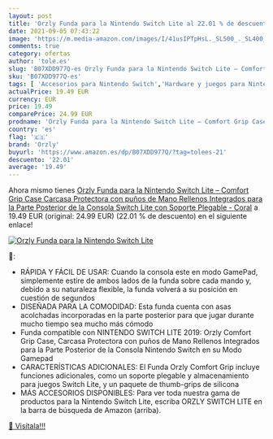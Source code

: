 ```yaml
---
layout: post
title: 'Orzly Funda para la Nintendo Switch Lite al 22.01 % de descuento'
date: 2021-09-05 07:43:22
image: 'https://m.media-amazon.com/images/I/41usIPTpHsL._SL500_._SL400_.jpg'
comments: true
category: ofertas
author: 'tole.es'
slug: 'B07XDD977Q-es Orzly Funda para la Nintendo Switch Lite – Comfort Grip...'
sku: 'B07XDD977Q-es'
tags: [ 'Accesorios para Nintendo Switch','Hardware y juegos para Nintendo Switch','Mandos para Nintendo Switch','Videojuegos','nintendo','orzly', ]
actualPrice: 19.49 EUR
currency: EUR
price: 19.49
comparePrice: 24.99 EUR
prodname: 'Orzly Funda para la Nintendo Switch Lite – Comfort Grip Case  Carcasa Protectora con puños de Mano Rellenos Integrados para la Parte Posterior de la Consola Switch Lite  con Soporte Plegable - Coral'
country: 'es'
flag: '🇪🇸'
brand: 'Orzly'
buyurl: 'https://www.amazon.es/dp/B07XDD977Q/?tag=tolees-21'
descuento: '22.01'
average: '19.49'
---
```


Ahora mismo tienes [Orzly Funda para la Nintendo Switch Lite – Comfort Grip Case  Carcasa Protectora con puños de Mano Rellenos Integrados para la Parte Posterior de la Consola Switch Lite  con Soporte Plegable - Coral](https://www.amazon.es/dp/B07XDD977Q/?tag=tolees-21) a 19.49 EUR (original: 24.99 EUR) (22.01 %  de descuento) en el siguiente enlace!

[![Orzly Funda para la Nintendo Switch Lite](https://m.media-amazon.com/images/I/41usIPTpHsL._SL500_._SL400_.jpg)](https://www.amazon.es/dp/B07XDD977Q/?tag=tolees-21)

🔎:

- RÁPIDA Y FÁCIL DE USAR: Cuando la consola este en modo GamePad, simplemente estire de ambos lados de la funda sobre cada mando y, debido a su naturaleza flexible, la funda volverá a su posición en cuestión de segundos
- DISEÑADA PARA LA COMODIDAD: Esta funda cuenta con asas acolchadas incorporadas en la parte posterior para que jugar durante mucho tiempo sea mucho más cómodo
- Funda compatible con NINTENDO SWITCH LITE 2019: Orzly Comfort Grip Case, Carcasa Protectora con puños de Mano Rellenos Integrados para la Parte Posterior de la Consola Nintendo Switch en su Modo Gamepad
- CARACTERÍSTICAS ADICIONALES: El Funda Orzly Comfort Grip incluye funciones adicionales, como un soporte plegable y almacenamiento para juegos Switch Lite, y un paquete de thumb-grips de silicona
- MÁS ACCESORIOS DISPONIBLES: Para ver toda nuestra gama de productos para la Nintendo Switch Lite, escriba ORZLY SWITCH LITE en la barra de búsqueda de Amazon (arriba).

[🛒 Visítala!!!](https://www.amazon.es/dp/B07XDD977Q/?tag=tolees-21)
